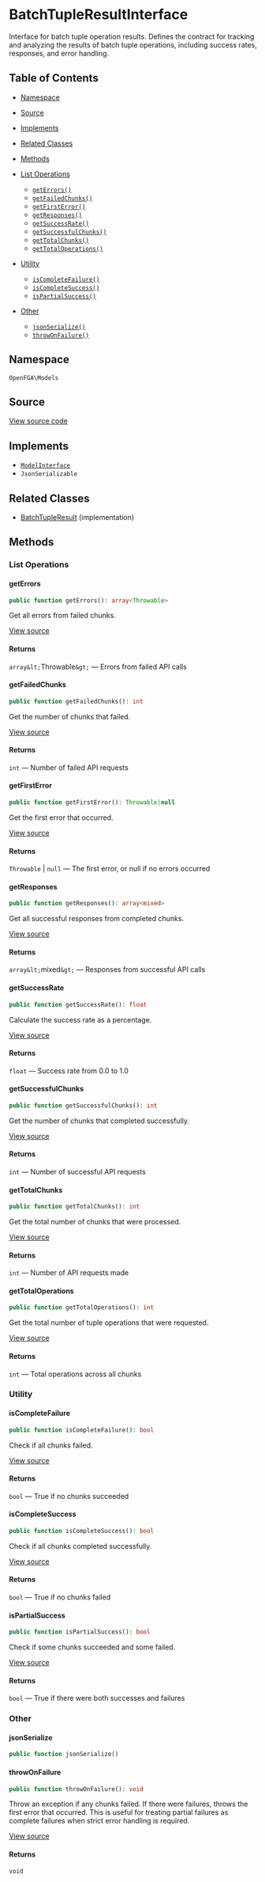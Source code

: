 # BatchTupleResultInterface

Interface for batch tuple operation results. Defines the contract for tracking and analyzing the results of batch tuple operations, including success rates, responses, and error handling.

## Table of Contents

* [Namespace](#namespace)
* [Source](#source)
* [Implements](#implements)
* [Related Classes](#related-classes)
* [Methods](#methods)

* [List Operations](#list-operations)
    * [`getErrors()`](#geterrors)
    * [`getFailedChunks()`](#getfailedchunks)
    * [`getFirstError()`](#getfirsterror)
    * [`getResponses()`](#getresponses)
    * [`getSuccessRate()`](#getsuccessrate)
    * [`getSuccessfulChunks()`](#getsuccessfulchunks)
    * [`getTotalChunks()`](#gettotalchunks)
    * [`getTotalOperations()`](#gettotaloperations)
* [Utility](#utility)
    * [`isCompleteFailure()`](#iscompletefailure)
    * [`isCompleteSuccess()`](#iscompletesuccess)
    * [`isPartialSuccess()`](#ispartialsuccess)
* [Other](#other)
    * [`jsonSerialize()`](#jsonserialize)
    * [`throwOnFailure()`](#throwonfailure)

## Namespace

`OpenFGA\Models`

## Source

[View source code](https://github.com/evansims/openfga-php/blob/main/src/Models/BatchTupleResultInterface.php)

## Implements

* [`ModelInterface`](ModelInterface.md)
* `JsonSerializable`

## Related Classes

* [BatchTupleResult](Models/BatchTupleResult.md) (implementation)

## Methods

### List Operations

#### getErrors

```php
public function getErrors(): array<Throwable>

```

Get all errors from failed chunks.

[View source](https://github.com/evansims/openfga-php/blob/main/src/Models/BatchTupleResultInterface.php#L32)

#### Returns

`array&lt;`Throwable`&gt;` — Errors from failed API calls

#### getFailedChunks

```php
public function getFailedChunks(): int

```

Get the number of chunks that failed.

[View source](https://github.com/evansims/openfga-php/blob/main/src/Models/BatchTupleResultInterface.php#L39)

#### Returns

`int` — Number of failed API requests

#### getFirstError

```php
public function getFirstError(): Throwable|null

```

Get the first error that occurred.

[View source](https://github.com/evansims/openfga-php/blob/main/src/Models/BatchTupleResultInterface.php#L46)

#### Returns

`Throwable` &#124; `null` — The first error, or null if no errors occurred

#### getResponses

```php
public function getResponses(): array<mixed>

```

Get all successful responses from completed chunks.

[View source](https://github.com/evansims/openfga-php/blob/main/src/Models/BatchTupleResultInterface.php#L53)

#### Returns

`array&lt;`mixed`&gt;` — Responses from successful API calls

#### getSuccessRate

```php
public function getSuccessRate(): float

```

Calculate the success rate as a percentage.

[View source](https://github.com/evansims/openfga-php/blob/main/src/Models/BatchTupleResultInterface.php#L67)

#### Returns

`float` — Success rate from 0.0 to 1.0

#### getSuccessfulChunks

```php
public function getSuccessfulChunks(): int

```

Get the number of chunks that completed successfully.

[View source](https://github.com/evansims/openfga-php/blob/main/src/Models/BatchTupleResultInterface.php#L60)

#### Returns

`int` — Number of successful API requests

#### getTotalChunks

```php
public function getTotalChunks(): int

```

Get the total number of chunks that were processed.

[View source](https://github.com/evansims/openfga-php/blob/main/src/Models/BatchTupleResultInterface.php#L74)

#### Returns

`int` — Number of API requests made

#### getTotalOperations

```php
public function getTotalOperations(): int

```

Get the total number of tuple operations that were requested.

[View source](https://github.com/evansims/openfga-php/blob/main/src/Models/BatchTupleResultInterface.php#L81)

#### Returns

`int` — Total operations across all chunks

### Utility

#### isCompleteFailure

```php
public function isCompleteFailure(): bool

```

Check if all chunks failed.

[View source](https://github.com/evansims/openfga-php/blob/main/src/Models/BatchTupleResultInterface.php#L88)

#### Returns

`bool` — True if no chunks succeeded

#### isCompleteSuccess

```php
public function isCompleteSuccess(): bool

```

Check if all chunks completed successfully.

[View source](https://github.com/evansims/openfga-php/blob/main/src/Models/BatchTupleResultInterface.php#L95)

#### Returns

`bool` — True if no chunks failed

#### isPartialSuccess

```php
public function isPartialSuccess(): bool

```

Check if some chunks succeeded and some failed.

[View source](https://github.com/evansims/openfga-php/blob/main/src/Models/BatchTupleResultInterface.php#L102)

#### Returns

`bool` — True if there were both successes and failures

### Other

#### jsonSerialize

```php
public function jsonSerialize()

```

#### throwOnFailure

```php
public function throwOnFailure(): void

```

Throw an exception if any chunks failed. If there were failures, throws the first error that occurred. This is useful for treating partial failures as complete failures when strict error handling is required.

[View source](https://github.com/evansims/openfga-php/blob/main/src/Models/BatchTupleResultInterface.php#L113)

#### Returns

`void`
